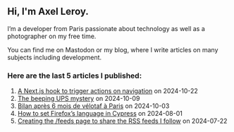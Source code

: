
## Hi, I'm **Axel Leroy**.
 
I’m a developer from Paris passionate about technology as well as a photographer on my free time.

You can find me on Mastodon or my blog, where I write articles on many subjects including development.

### Here are the **last 5 articles** I published:
  
1. [A Next.js hook to trigger actions on navigation](https://axel.leroy.sh/blog/nextjs-hook-navigation?utm_source=github_profile) on 2024-10-22
2. [The beeping UPS mystery](https://axel.leroy.sh/blog/beeping-ups-mystery?utm_source=github_profile) on 2024-10-09
3. [Bilan après 6 mois de vélotaf à Paris](https://axel.leroy.sh/blog/bilan-6-mois-velotaf?utm_source=github_profile) on 2024-10-03
4. [How to set Firefox’s language in Cypress](https://axel.leroy.sh/blog/how-to-set-firefox-language-cypress?utm_source=github_profile) on 2024-08-01
5. [Creating the /feeds page to share the RSS feeds I follow](https://axel.leroy.sh/blog/creating-the-feeds-page?utm_source=github_profile) on 2024-07-22
